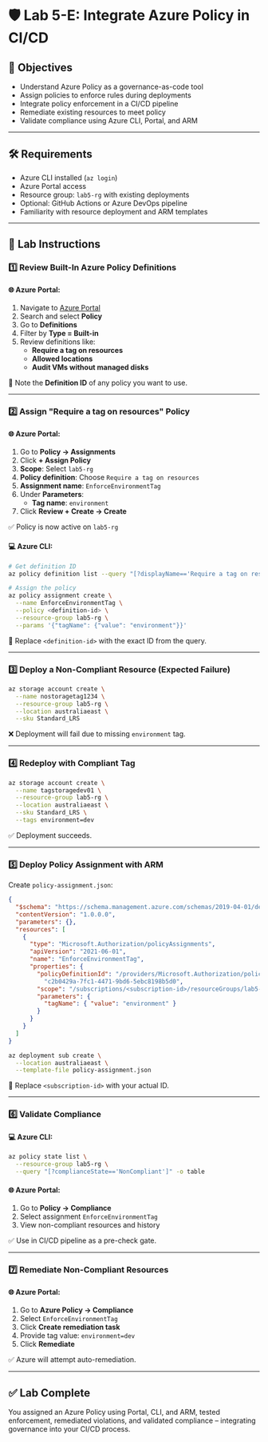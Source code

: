 # 🛡️ Lab 5-E: Integrate Azure Policy in CI/CD

## 🎯 Objectives

- Understand Azure Policy as a governance-as-code tool
- Assign policies to enforce rules during deployments
- Integrate policy enforcement in a CI/CD pipeline
- Remediate existing resources to meet policy
- Validate compliance using Azure CLI, Portal, and ARM

---

## 🛠️ Requirements

- Azure CLI installed (`az login`)
- Azure Portal access
- Resource group: `lab5-rg` with existing deployments
- Optional: GitHub Actions or Azure DevOps pipeline
- Familiarity with resource deployment and ARM templates

---

## 👣 Lab Instructions

### 1️⃣ Review Built-In Azure Policy Definitions

#### 🌐 Azure Portal:

1. Navigate to [Azure Portal](https://portal.azure.com)
2. Search and select **Policy**
3. Go to **Definitions**
4. Filter by **Type = Built-in**
5. Review definitions like:
   - **Require a tag on resources**
   - **Allowed locations**
   - **Audit VMs without managed disks**

📝 Note the **Definition ID** of any policy you want to use.

---

### 2️⃣ Assign "Require a tag on resources" Policy

#### 🌐 Azure Portal:

1. Go to **Policy → Assignments**
2. Click **+ Assign Policy**
3. **Scope**: Select `lab5-rg`
4. **Policy definition**: Choose `Require a tag on resources`
5. **Assignment name**: `EnforceEnvironmentTag`
6. Under **Parameters**:
   - **Tag name**: `environment`
7. Click **Review + Create → Create**

✅ Policy is now active on `lab5-rg`

#### 💻 Azure CLI:

```bash
# Get definition ID
az policy definition list --query "[?displayName=='Require a tag on resources'].{Name:displayName, ID:policyDefinitionId}" -o table

# Assign the policy
az policy assignment create \
  --name EnforceEnvironmentTag \
  --policy <definition-id> \
  --resource-group lab5-rg \
  --params '{"tagName": {"value": "environment"}}'
```

🔁 Replace `<definition-id>` with the exact ID from the query.

---

### 3️⃣ Deploy a Non-Compliant Resource (Expected Failure)

```bash
az storage account create \
  --name nostoragetag1234 \
  --resource-group lab5-rg \
  --location australiaeast \
  --sku Standard_LRS
```

❌ Deployment will fail due to missing `environment` tag.

---

### 4️⃣ Redeploy with Compliant Tag

```bash
az storage account create \
  --name tagstoragedev01 \
  --resource-group lab5-rg \
  --location australiaeast \
  --sku Standard_LRS \
  --tags environment=dev
```

✅ Deployment succeeds.

---

### 5️⃣ Deploy Policy Assignment with ARM

Create `policy-assignment.json`:

```json
{
  "$schema": "https://schema.management.azure.com/schemas/2019-04-01/deploymentTemplate.json#",
  "contentVersion": "1.0.0.0",
  "parameters": {},
  "resources": [
    {
      "type": "Microsoft.Authorization/policyAssignments",
      "apiVersion": "2021-06-01",
      "name": "EnforceEnvironmentTag",
      "properties": {
        "policyDefinitionId": "/providers/Microsoft.Authorization/policyDefinitions/"  
          "c2b0429a-7fc1-4471-9bd6-5ebc8198b5d0",
        "scope": "/subscriptions/<subscription-id>/resourceGroups/lab5-rg",
        "parameters": {
          "tagName": { "value": "environment" }
        }
      }
    }
  ]
}
```

```bash
az deployment sub create \
  --location australiaeast \
  --template-file policy-assignment.json
```

🔁 Replace `<subscription-id>` with your actual ID.

---

### 6️⃣ Validate Compliance

#### 💻 Azure CLI:

```bash
az policy state list \
  --resource-group lab5-rg \
  --query "[?complianceState=='NonCompliant']" -o table
```

#### 🌐 Azure Portal:

1. Go to **Policy → Compliance**
2. Select assignment `EnforceEnvironmentTag`
3. View non-compliant resources and history

✅ Use in CI/CD pipeline as a pre-check gate.

---

### 7️⃣ Remediate Non-Compliant Resources

#### 🌐 Azure Portal:

1. Go to **Azure Policy → Compliance**
2. Select `EnforceEnvironmentTag`
3. Click **Create remediation task**
4. Provide tag value: `environment=dev`
5. Click **Remediate**

✅ Azure will attempt auto-remediation.

---

## ✅ Lab Complete

You assigned an Azure Policy using Portal, CLI, and ARM, tested enforcement, remediated violations, and validated compliance – integrating governance into your CI/CD process.

